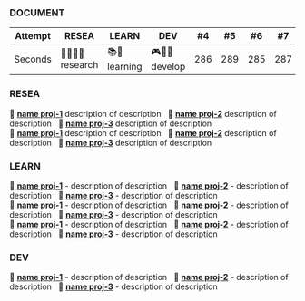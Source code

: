 <!-- ## CONCEPT -->
<!-- ![matt-kohr-matt-kohr-arcticbase-layout](https://user-images.githubusercontent.com/73060136/153707971-66535b74-dc7a-4157-8b36-15573edf5a7d.jpeg) -->

<!-- https://stackoverflow.com/questions/44810511/how-to-add-empty-spaces-into-md-markdown-readme-on-github -->

### DOCUMENT

Attempt | RESEA | LEARN | DEV | #4 | #5 | #6 | #7 | #8 | #9 | 
--- |--- |--- |--- |--- |--- |--- |--- |--- |--- 
Seconds | 🔬🧑🏻‍🔬 research  | 📚🧐 learning   | 🎮🧑‍💻 develop | 286 | 289 | 285 | 287 | 287 | 272 | 

### RESEA
📂 [**name proj-1**](http://markdown-here.com) description of description &nbsp;
📂 [**name proj-2**](http://markdown-here.com) description of description &nbsp;
📂 [**name proj-3**](http://markdown-here.com) description of description &nbsp;
</br>
📂 [**name proj-1**](http://markdown-here.com) description of description &nbsp;
📂 [**name proj-2**](http://markdown-here.com) description of description &nbsp;
📂 [**name proj-3**](http://markdown-here.com) description of description &nbsp;

### LEARN
📂 [**name proj-1**](http://markdown-here.com) - description of description &nbsp;
📂 [**name proj-2**](http://markdown-here.com) - description of description &nbsp;
📂 [**name proj-3**](http://markdown-here.com) - description of description &nbsp;
</br>
📂 [**name proj-1**](http://markdown-here.com) - description of description &nbsp;
📂 [**name proj-2**](http://markdown-here.com) - description of description &nbsp;
📂 [**name proj-3**](http://markdown-here.com) - description of description &nbsp;
</br>
📂 [**name proj-1**](http://markdown-here.com) - description of description &nbsp;
📂 [**name proj-2**](http://markdown-here.com) - description of description &nbsp;
📂 [**name proj-3**](http://markdown-here.com) - description of description &nbsp;

### DEV
📂 [**name proj-1**](http://markdown-here.com) - description of description &nbsp;
📂 [**name proj-2**](http://markdown-here.com) - description of description &nbsp;
📂 [**name proj-3**](http://markdown-here.com) - description of description &nbsp;
